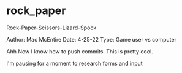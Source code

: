 # rock_paper
Rock-Paper-Scissors-Lizard-Spock

Author: Mac McEntire
Date: 4-25-22
Type: Game user vs computer

Ahh  Now I know how to push commits.  This is pretty cool.

I'm pausing for a moment to research forms and input
